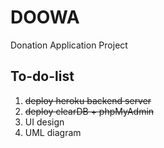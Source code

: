 # DOOWA
Donation Application Project

## To-do-list
1. ~~deploy heroku backend server~~
2. ~~deploy clearDB + phpMyAdmin~~
3. UI design
4. UML diagram
